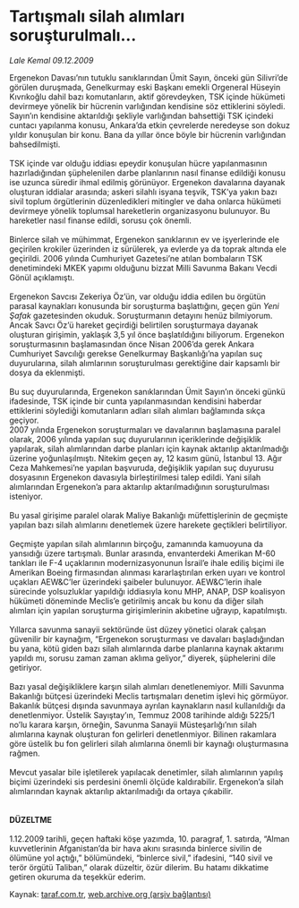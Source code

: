 # Tartışmalı silah alımları soruşturulmalı...

*Lale Kemal 09.12.2009*

<div class="yazi">Ergenekon Davası’nın tutuklu sanıklarından Ümit Sayın, önceki gün Silivri’de görülen duruşmada, Genelkurmay eski Başkanı emekli Orgeneral Hüseyin Kıvrıkoğlu dahil bazı komutanların, aktif görevdeyken, TSK içinde hükümeti devirmeye yönelik bir hücrenin varlığından kendisine söz ettiklerini söyledi. Sayın’ın kendisine aktarıldığı şekliyle varlığından bahsettiği TSK içindeki cuntacı yapılanma konusu, Ankara’da etkin çevrelerde neredeyse son dokuz yıldır konuşulan bir konu. Bana da yıllar önce böyle bir hücrenin varlığından bahsedilmişti. <br/><br/>TSK içinde var olduğu iddiası epeydir konuşulan hücre yapılanmasının hazırladığından şüphelenilen darbe planlarının nasıl finanse edildiği konusu ise uzunca süredir ihmal edilmiş görünüyor. Ergenekon davalarına dayanak oluşturan iddialar arasında; askeri silahlı isyana teşvik, TSK’ya yakın bazı sivil toplum örgütlerinin düzenledikleri mitingler ve daha onlarca hükümeti devirmeye yönelik toplumsal hareketlerin organizasyonu bulunuyor. Bu hareketler nasıl finanse edildi, sorusu çok önemli. <br/><br/>Binlerce silah ve mühimmat, Ergenekon sanıklarının ev ve işyerlerinde ele geçirilen krokiler üzerinden iz sürülerek, ya evlerde ya da toprak altında ele geçirildi. 2006 yılında Cumhuriyet Gazetesi’ne atılan bombaların TSK denetimindeki MKEK yapımı olduğunu bizzat Milli Savunma Bakanı Vecdi Gönül açıklamıştı. <br/><br/>Ergenekon Savcısı Zekeriya Öz’ün, var olduğu iddia edilen bu örgütün parasal kaynakları konusunda bir soruşturma başlattığını, geçen gün <i>Yeni Şafak</i> gazetesinden okuduk. Soruşturmanın detayını henüz bilmiyorum. Ancak Savcı Öz’ü hareket geçirdiği belirtilen soruşturmaya dayanak oluşturan girişimin, yaklaşık 3,5 yıl önce başlatıldığını biliyorum. Ergenekon soruşturmasının başlamasından önce Nisan 2006’da gerek Ankara Cumhuriyet Savcılığı gerekse Genelkurmay Başkanlığı’na yapılan suç duyurularına, silah alımlarının soruşturulması gerektiğine dair kapsamlı bir dosya da eklenmişti. <br/><br/>Bu suç duyurularında, Ergenekon sanıklarından Ümit Sayın’ın önceki günkü ifadesinde, TSK içinde bir cunta yapılanmasından kendisini haberdar ettiklerini söylediği komutanların adları silah alımları bağlamında sıkça geçiyor. <br/>2007 yılında Ergenekon soruşturmaları ve davalarının başlamasına paralel olarak, 2006 yılında yapılan suç duyurularının içeriklerinde değişiklik yapılarak, silah alımlarından darbe planları için kaynak aktarılıp aktarılmadığı üzerine yoğunlaşılmıştı. Nitekim geçen ay, 12 kasım günü, İstanbul 13. Ağır Ceza Mahkemesi’ne yapılan başvuruda, değişiklik yapılan suç duyurusu dosyasının Ergenekon davasıyla birleştirilmesi talep edildi. Yani silah alımlarından Ergenekon’a para aktarılıp aktarılmadığının soruşturulması isteniyor. <br/><br/>Bu yasal girişime paralel olarak Maliye Bakanlığı müfettişlerinin de geçmişte yapılan bazı silah alımlarını denetlemek üzere harekete geçtikleri belirtiliyor. <br/><br/>Geçmişte yapılan silah alımlarının birçoğu, zamanında kamuoyuna da yansıdığı üzere tartışmalı. Bunlar arasında, envanterdeki Amerikan M-60 tankları ile F-4 uçaklarının modernizasyonunun İsrail’e ihale ediliş biçimi ile Amerikan Boeing firmasından alınması kararlaştırılan erken uyarı ve kontrol uçakları AEW&amp;C’ler üzerindeki şaibeler bulunuyor. AEW&amp;C’lerin ihale sürecinde yolsuzluklar yapıldığı iddiasıyla konu MHP, ANAP, DSP koalisyon hükümeti döneminde Meclis’e getirilmiş ancak bu konu da diğer silah alımları için yapılan soruşturma girişimlerinin akıbetine uğrayıp, kapatılmıştı. <br/><br/>Yıllarca savunma sanayii sektöründe üst düzey yönetici olarak çalışan güvenilir bir kaynağım, “Ergenekon soruşturması ve davaları başladığından bu yana, kötü giden bazı silah alımlarında darbe planlarına kaynak aktarımı yapıldı mı, sorusu zaman zaman aklıma geliyor,” diyerek, şüphelerini dile getiriyor. <br/><br/>Bazı yasal değişikliklere karşın silah alımları denetlenemiyor. Milli Savunma Bakanlığı bütçesi üzerindeki Meclis tartışmaları denetim işlevi hiç görmüyor. Bakanlık bütçesi dışında savunmaya ayrılan kaynakların nasıl kullanıldığı da denetlenmiyor. Üstelik Sayıştay’ın, Temmuz 2008 tarihinde aldığı 5225/1 no’lu karara karşın, örneğin, Savunma Sanayii Müsteşarlığı’nın silah alımlarına kaynak oluşturan fon gelirleri denetlenmiyor. Bilinen rakamlara göre üstelik bu fon gelirleri silah alımlarına önemli bir kaynağı oluşturmasına rağmen. <br/><br/>Mevcut yasalar bile işletilerek yapılacak denetimler, silah alımlarının yapılış biçimi üzerindeki sis perdesini önemli ölçüde kaldırabilir. Ergenekon’a silah alımlarından kaynak aktarılıp aktarılmadığı da ortaya çıkabilir.<b> <br/><br/><br/>DÜZELTME</b> <br/><br/>1.12.2009 tarihli, geçen haftaki köşe yazımda, 10. paragraf, 1. satırda, “Alman kuvvetlerinin Afganistan’da bir hava akını sırasında binlerce sivilin de ölümüne yol açtığı,” bölümündeki, “binlerce sivil,” ifadesini, “140 sivil ve terör örgütü Taliban,” olarak düzeltir, özür dilerim. Bu hatamı dikkatime getiren okuruma da teşekkür ederim.
              </div>

Kaynak: [taraf.com.tr](http://taraf.com.tr:80/makale/8935.htm), [web.archive.org (arşiv bağlantısı)](http://web.archive.org/web/20100322224126/http://taraf.com.tr:80/makale/8935.htm)
